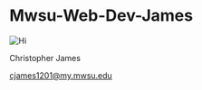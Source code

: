 # Mwsu-Web-Dev-James


![Hi](https://avatars1.githubusercontent.com/u/2243076?v=3&s=460)

Christopher James

cjames1201@my.mwsu.edu
